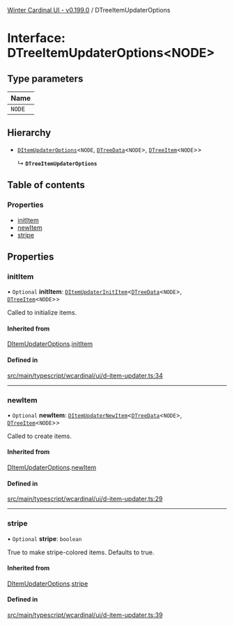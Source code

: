 [Winter Cardinal UI - v0.199.0](../index.md) / DTreeItemUpdaterOptions

# Interface: DTreeItemUpdaterOptions<NODE\>

## Type parameters

| Name |
| :------ |
| `NODE` |

## Hierarchy

- [`DItemUpdaterOptions`](DItemUpdaterOptions.md)<`NODE`, [`DTreeData`](DTreeData.md)<`NODE`\>, [`DTreeItem`](DTreeItem.md)<`NODE`\>\>

  ↳ **`DTreeItemUpdaterOptions`**

## Table of contents

### Properties

- [initItem](DTreeItemUpdaterOptions.md#inititem)
- [newItem](DTreeItemUpdaterOptions.md#newitem)
- [stripe](DTreeItemUpdaterOptions.md#stripe)

## Properties

### initItem

• `Optional` **initItem**: [`DItemUpdaterInitItem`](../index.md#ditemupdaterinititem)<[`DTreeData`](DTreeData.md)<`NODE`\>, [`DTreeItem`](DTreeItem.md)<`NODE`\>\>

Called to initialize items.

#### Inherited from

[DItemUpdaterOptions](DItemUpdaterOptions.md).[initItem](DItemUpdaterOptions.md#inititem)

#### Defined in

[src/main/typescript/wcardinal/ui/d-item-updater.ts:34](https://github.com/winter-cardinal/winter-cardinal-ui/blob/v0.199.0/src/main/typescript/wcardinal/ui/d-item-updater.ts#L34)

___

### newItem

• `Optional` **newItem**: [`DItemUpdaterNewItem`](../index.md#ditemupdaternewitem)<[`DTreeData`](DTreeData.md)<`NODE`\>, [`DTreeItem`](DTreeItem.md)<`NODE`\>\>

Called to create items.

#### Inherited from

[DItemUpdaterOptions](DItemUpdaterOptions.md).[newItem](DItemUpdaterOptions.md#newitem)

#### Defined in

[src/main/typescript/wcardinal/ui/d-item-updater.ts:29](https://github.com/winter-cardinal/winter-cardinal-ui/blob/v0.199.0/src/main/typescript/wcardinal/ui/d-item-updater.ts#L29)

___

### stripe

• `Optional` **stripe**: `boolean`

True to make stripe-colored items. Defaults to true.

#### Inherited from

[DItemUpdaterOptions](DItemUpdaterOptions.md).[stripe](DItemUpdaterOptions.md#stripe)

#### Defined in

[src/main/typescript/wcardinal/ui/d-item-updater.ts:39](https://github.com/winter-cardinal/winter-cardinal-ui/blob/v0.199.0/src/main/typescript/wcardinal/ui/d-item-updater.ts#L39)
